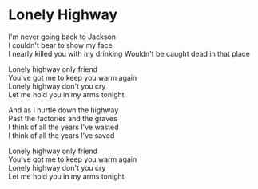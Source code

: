 # Lonely Highway  

I'm never going back to Jackson  
I couldn't bear to show my face  
I nearly killed you with my drinking
Wouldn't be caught dead in that place  

Lonely highway only friend  
You've got me to keep you warm again  
Lonely highway don't you cry  
Let me hold you in my arms tonight  

And as I hurtle down the highway  
Past the factories and the graves  
I think of all the years I've wasted  
I think of all the years I've saved  

Lonely highway only friend  
You've got me to keep you warm again  
Lonely highway don't you cry  
Let me hold you in my arms tonight  
